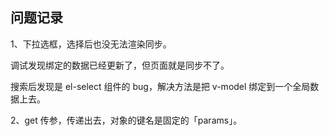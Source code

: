 ## 问题记录

1、下拉选框，选择后也没无法渲染同步。

调试发现绑定的数据已经更新了，但页面就是同步不了。

搜索后发现是 el-select 组件的 bug，解决方法是把 v-model 绑定到一个全局数据上去。

2、get 传参，传递出去，对象的键名是固定的「params」。
